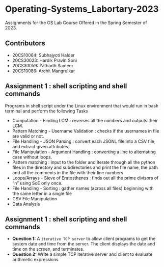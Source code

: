 # Operating-Systems_Labortary-2023
Assignments for the OS Lab Course Offered in the Spring Semester of 2023.

## Contributors
- 20CS10064: Subhajyoti Halder
- 20CS30023: Hardik Pravin Soni
- 20CS30059: Yatharth Sameer
- 20CS10086: Archit Mangrulkar

## Assignment 1 : shell scripting and shell commands
Programs in shell script under the Linux environment that would run in bash terminal and perform the following Tasks
- Computation - Finding LCM : reverses all the numbers and outputs their LCM.
- Pattern Matching - Username Validation : checks if the usernames in file are valid or not.
- File Handling - JSON Parsing : convert each JSONL file into a CSV file, and extract given attributes.
- File Manipulation - Argument Handling : converting a line to alternating case without loops.
- Pattern matching : input to the folder and iterate through all the python files in the directory and subdirectories and print the file name, the path and all the comments in the file with their line numbers.
- Loops/Arrays - Sieve of Eratosthenes : finds out all the prime divisors of “n” using SoE only once.
- File Handling - Sorting :  gather names (across all files) beginning with the same letter in a single file
- CSV File Manipulation
- Data Analysis

## Assignment 1 : shell scripting and shell commands
- **Question 1:** A <code>iterative TCP server</code> to allow client programs to get the system date and time from the server. The client displays the date and time on the screen, and terminates.
- **Question 2:** Write a simple TCP iterative server and client to evaluate arithmetic expressions

<!-- .
## Instruction
- **Create virtual environment**
```bash
sudo pip install virtualenv      # This may already be installed
virtualenv .env                  # Create a virtual environment
```
- **Run** start.sh **bash To Start Web Application**
```bash
./start.sh                       # All neccessary library will be downloaded
```
- **Open http://127.0.0.1:8000 in  your browser**
. -->

